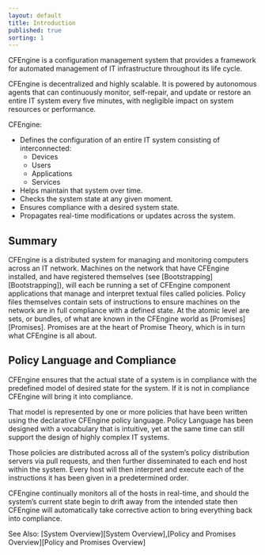 ```yaml
---
layout: default
title: Introduction
published: true
sorting: 1
---
```


CFEngine is a configuration management system that provides a framework for automated management of IT infrastructure throughout its life cycle.

CFEngine is decentralized and highly scalable. It is powered by autonomous agents that can continuously monitor, self-repair, and update or restore an entire IT system every five minutes, with negligible impact on system resources or performance.

CFEngine:

* Defines the configuration of an entire IT system consisting of interconnected:
	* Devices
	* Users
	* Applications
	* Services 
* Helps maintain that system over time. 
* Checks the system state at any given moment. 
* Ensures compliance with a desired system state. 
* Propagates real-time modifications or updates across the system.

## Summary ##

CFEngine is a distributed system for managing and monitoring computers across an IT network. Machines on the network that have CFEngine installed, and have registered themselves (see [Bootstrapping][Bootstrapping]), will each be running a set of CFEngine component applications that manage and interpret textual files called policies. Policy files themselves contain sets of instructions to ensure machines on the network are in full compliance with a defined state. At the atomic level are sets, or bundles, of what are known in the CFEngine world as [Promises][Promises]. Promises are at the heart of Promise Theory, which is in turn what CFEngine is all about.

## Policy Language and Compliance ##

CFEngine ensures that the actual state of a system is in compliance with the predefined model of desired state for the system. If it is not in compliance CFEngine will bring it into compliance.

That model is represented by one or more policies that have been written using the declarative CFEngine policy language. Policy Language has been designed with a vocabulary that is intuitive, yet at the same time can still support the design of highly complex IT systems.

Those policies are distributed across all of the system’s policy distribution servers via pull requests, and then further disseminated to each end host within the system. Every host will then interpret and execute each of the instructions it has been given in a predetermined order. 

CFEngine continually monitors all of the hosts in real-time, and should the system’s current state begin to drift away from the intended state then CFEngine will automatically take corrective action to bring everything back into compliance.

See Also: [System Overview][System Overview],[Policy and Promises Overview][Policy and Promises Overview]